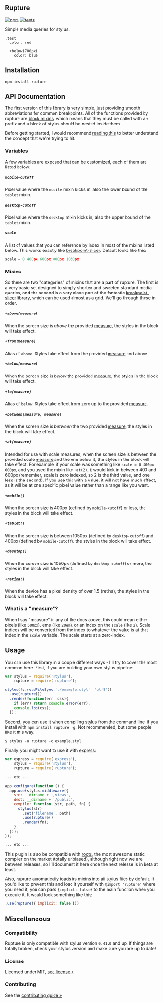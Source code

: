 Rupture
-------

[![npm](http://img.shields.io/npm/v/rupture.svg?style=flat)](http://badge.fury.io/js/rupture)
[![tests](http://img.shields.io/travis/jenius/rupture/master.svg?style=flat)](https://travis-ci.org/jenius/rupture)

Simple media queries for stylus.

```styl
.test
  color: red

  +below(700px)
    color: blue
```

Installation
------------

`npm install rupture`

API Documentation
-----------------

The first version of this library is very simple, just providing smooth abbreviations for common breakpoints. All of the functions provided by rupture are [block mixins](http://learnboost.github.io/stylus/docs/mixins.html#block-mixins), which means that they must be called with a `+` prefix and a block of stylus should be nested inside them.

Before getting started, I would recommend [reading this](https://github.com/lolmaus/breakpoint-slicer#concept) to better understand the concept that we're trying to hit.

### Variables

A few variables are exposed that can be customized, each of them are listed below:

##### `mobile-cutoff`
Pixel value where the `mobile` mixin kicks in, also the lower bound of the `tablet` mixin.

##### `desktop-cutoff`
Pixel value where the `desktop` mixin kicks in, also the upper bound of the `tablet` mixin.

##### `scale`
A list of values that you can reference by index in most of the mixins listed below. This works exactly like [breakpoint-slicer](https://github.com/lolmaus/breakpoint-slicer). Default looks like this:

```js
scale = 0 400px 600px 800px 1050px
```

### Mixins

So there are two "categories" of mixins that are a part of rupture. The first is a very basic set designed to simply shorten and sweeten standard media queries, and the second is a very close port of the fantastic [breakpoint-slicer](https://github.com/lolmaus/breakpoint-slicer) library, which can be used almost as a grid. We'll go through these in order.

##### `+above(measure)`
When the screen size is _above_ the provided [measure](#what-is-a-measure), the styles in the block will take effect.

##### `+from(measure)`
Alias of `above`. Styles take effect from the provided [measure](#what-is-a-measure) and above.

##### `+below(measure)`
When the screen size is _below_ the provided [measure](#what-is-a-measure), the styles in the block will take effect.

##### `+to(measure)`
Alias of `below`. Styles take effect from zero up to the provided [measure](#what-is-a-measure).

##### `+between(measure, measure)`
When the screen size is _between_ the two provided [measure](#what-is-a-measure), the styles in the block will take effect.

##### `+at(measure)`
Intended for use with scale measures, when the screen size is between the provided scale [measure](#what-is-a-measure) and the one below it, the styles in the block will take effect. For example, if your scale was something like `scale = 0 400px 600px`, and you used the mixin like `+at(2)`, it would kick in between 400 and 600px (remember, scale is zero indexed, so 2 is the third value, and one less is the second). If you use this with a value, it will not have much effect, as it will be at one specific pixel value rather than a range like you want.

##### `+mobile()`
When the screen size is 400px (defined by `mobile-cutoff`) or less, the styles in the block will take effect.

##### `+tablet()`
When the screen size is between 1050px (defined by `desktop-cutoff`) and 400px (defined by `mobile-cutoff`), the styles in the block will take effect.

##### `+desktop()`
When the screen size is 1050px (defined by `desktop-cutoff`) or more, the styles in the block will take effect.

##### `+retina()`
When the device has a pixel density of over 1.5 (retina), the styles in the block will take effect.

### What is a "measure"?

When I say "measure" in any of the docs above, this could mean either pixels (like `500px`), ems (like `20em`), or an index on the `scale` (like `2`). Scale indices will be converted from the index to whatever the value is at that index in the `scale` variable. The scale starts at a zero-index.

Usage
-----

You can use this library in a couple different ways - I'll try to cover the most common here. First, if you are building your own stylus pipeline:

```js
var stylus = require('stylus'),
    rupture = require('rupture');

stylus(fs.readFileSync('./example.styl', 'utf8'))
  .use(rupture())
  .render(function(err, css){
    if (err) return console.error(err);
    console.log(css);
  });
```

Second, you can use it when compiling stylus from the command line, if you install with `npm install rupture -g`. Not recommended, but some people like it this way.

```
$ stylus -u rupture -c example.styl
```

Finally, you might want to use it with [express](http://expressjs.com):

```js
var express = require('express'),
    stylus = require('stylus'),
    rupture = require('rupture');
 
... etc ...

app.configure(function () {
  app.use(stylus.middleware({
    src: __dirname + '/views',
    dest: __dirname + '/public',
    compile: function (str, path, fn) {
      stylus(str)
        .set('filename', path)
        .use(rupture())
        .render(fn);
    }
  }));
});

... etc ...
```

This plugin is also be compatible with [roots](http://roots.cx), the most awesome static compiler on the market (totally unbiased), although right now we are between releases, so I'll document it here once the next release is in beta at least.

Also, rupture automatically loads its mixins into all stylus files by default. If you'd like to prevent this and load it yourself with `@import 'rupture'` where you need it, you can pass `{implict: false}` to the main function when you execute it. It would look something like this:

```js
.use(rupture({ implicit: false }))
```

Miscellaneous
-------------

### Compatibility

Rupture is only compatible with stylus version `0.41.0` and up. If things are totally broken, check your stylus version and make sure you are up to date!

### License

Licensed under MIT, [see license &raquo;](license.md)

### Contributing

See the [contributing guide &raquo;](contributing.md)

